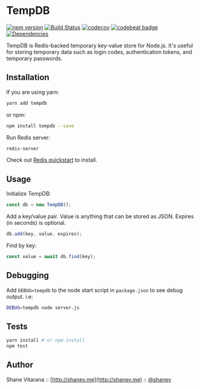 # TempDB

[![npm version](https://badge.fury.io/js/tempdb.svg)](https://badge.fury.io/js/tempdb)
[![Build Status](https://travis-ci.org/shanev/tempdb.svg?branch=master)](https://travis-ci.org/shanev/tempdb)
[![codecov](https://codecov.io/gh/shanev/tempdb/branch/master/graph/badge.svg)](https://codecov.io/gh/shanev/tempdb)
[![codebeat badge](https://codebeat.co/badges/c614ab13-0067-4bec-b4af-7683d01d0434)](https://codebeat.co/projects/github-com-shanev-tempdb-master)
[![Dependencies](https://david-dm.org/shanev/tempdb.svg)](https://david-dm.org/shanev/tempdb)

TempDB is Redis-backed temporary key-value store for Node.js. It's useful for storing temporary data such as login codes, authentication tokens, and temporary passwords.

## Installation

If you are using yarn:

```sh
yarn add tempdb
```

or npm:

```sh
npm install tempdb --save
```

Run Redis server:
```sh
redis-server
```
Check out [Redis quickstart](https://redis.io/topics/quickstart) to install.

## Usage

Initialize TempDB:
```js
const db = new TempDB();
```

Add a key/value pair. Value is anything that can be stored as JSON. Expires (in seconds) is optional.
```js
db.add(key, value, expires);
```

Find by key:
```js
const value = await db.find(key);
```

## Debugging

Add `DEBUG=tempdb` to the node start script in `package.json` to see debug output. i.e:

```sh
DEBUG=tempdb node server.js
```

## Tests

```sh
yarn install # or npm install
npm test
```

## Author

Shane Vitarana :: [http://shanev.me](http://shanev.me) :: [@shanev](https://twitter.com/shanev)
